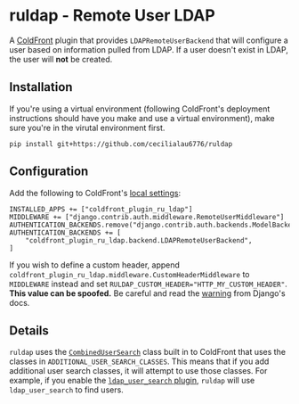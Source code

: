 # ruldap - Remote User LDAP

A [ColdFront](https://coldfront.readthedocs.io/en/latest/) plugin that provides `LDAPRemoteUserBackend` that will configure a user based on information pulled from LDAP. If a user doesn't exist in LDAP, the user will **not** be created.

## Installation
If you're using a virtual environment (following ColdFront's deployment instructions should have you make and use a virtual environment), make sure you're in the virutal environment first.

`pip install git+https://github.com/cecilialau6776/ruldap`

## Configuration
Add the following to ColdFront's [local settings](https://coldfront.readthedocs.io/en/latest/config/#configuration-files):

```
INSTALLED_APPS += ["coldfront_plugin_ru_ldap"]
MIDDLEWARE += ["django.contrib.auth.middleware.RemoteUserMiddleware"]
AUTHENTICATION_BACKENDS.remove("django.contrib.auth.backends.ModelBackend")
AUTHENTICATION_BACKENDS += [
    "coldfront_plugin_ru_ldap.backend.LDAPRemoteUserBackend",
]
```
If you wish to define a custom header, append `coldfront_plugin_ru_ldap.middleware.CustomHeaderMiddleware` to `MIDDLEWARE` instead and set `RULDAP_CUSTOM_HEADER="HTTP_MY_CUSTOM_HEADER"`. **This value can be spoofed.** Be careful and read the [warning](https://docs.djangoproject.com/en/4.2/howto/auth-remote-user/#configuration) from Django's docs. 

## Details
`ruldap` uses the [`CombinedUserSearch`](https://github.com/ubccr/coldfront/blob/v1.1.4/coldfront/core/user/utils.py#L74) class built in to ColdFront that uses the classes in `ADDITIONAL_USER_SEARCH_CLASSES`. This means that if you add additional user search classes, it will attempt to use those classes. For example, if you enable the [`ldap_user_search` plugin](https://github.com/ubccr/coldfront/tree/v1.1.4/coldfront/plugins/ldap_user_search), `ruldap` will use `ldap_user_search` to find users.

